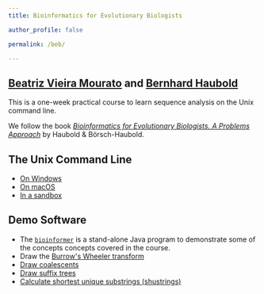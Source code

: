 ```yaml
---
title: Bioinformatics for Evolutionary Biologists

author_profile: false

permalink: /beb/

---
```


## [Beatriz Vieira Mourato](https://beatrizvm.github.io/) and [Bernhard Haubold](https://www.evolbio.mpg.de/mitarbeiter/12020)
This is a one-week practical course to learn sequence analysis on the
Unix command line.

We follow the book [*Bioinformatics for Evolutionary Biologists. A
Problems
Approach*](https://link.springer.com/book/10.1007/978-3-031-20414-2)
by Haubold & Börsch-Haubold.

## The Unix Command Line
- [On Windows](https://learn.microsoft.com/en-us/windows/wsl/install)
- [On macOS](https://support.apple.com/guide/terminal/execute-commands-and-run-tools-apdb66b5242-0d18-49fc-9c47-a2498b7c91d5/mac)
- [In a sandbox](https://support.apple.com/guide/terminal/execute-commands-and-run-tools-apdb66b5242-0d18-49fc-9c47-a2498b7c91d5/mac)

## Demo Software
- The [`bioinformer`](https://github.com/evolbioinf/bioinformer/) is
a stand-alone Java program to demonstrate some of the concepts
concepts covered in the course.
- Draw the [Burrow's Wheeler
transform](http://guanine.evolbio.mpg.de/cgi-bin/bwt/bwt.cgi.pl)
- [Draw
coalescents](http://guanine.evolbio.mpg.de/cgi-bin/coalator/coalator.cgi.pl)
- [Draw suffix
trees](http://guanine.evolbio.mpg.de/cgi-bin/drawStrees/drawStrees.cgi.pl)
- [Calculate shortest unique substrings (shustrings)](http://guanine.evolbio.mpg.de/cgi-bin/shustring/shustring.cgi.pl)
